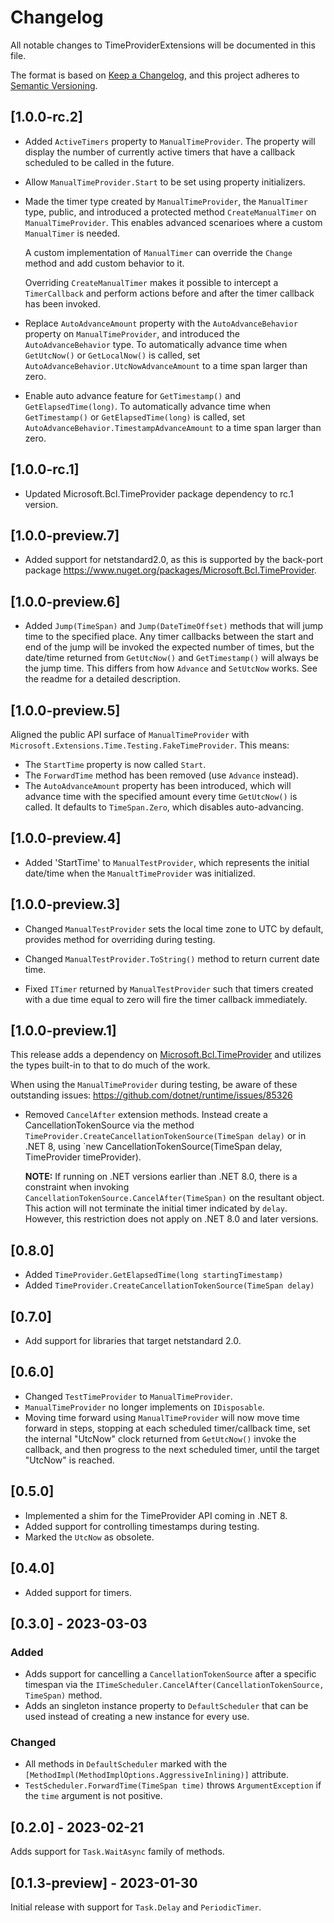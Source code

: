 # Changelog

All notable changes to TimeProviderExtensions will be documented in this file.

The format is based on [Keep a Changelog](https://keepachangelog.com/en/1.0.0/),
and this project adheres to [Semantic Versioning](https://semver.org/spec/v2.0.0.html).

## [1.0.0-rc.2]

- Added `ActiveTimers` property to `ManualTimeProvider`. The property will display the number of currently active timers that have a callback scheduled to be called in the future.

- Allow `ManualTimeProvider.Start` to be set using property initializers.

- Made the timer type created by `ManualTimeProvider`, the `ManualTimer` type, public, and introduced a protected method `CreateManualTimer` on `ManualTimeProvider`. This enables advanced scenarioes where a custom `ManualTimer` is needed. 

  A custom implementation of `ManualTimer` can override the `Change` method and add custom behavior to it.

  Overriding `CreateManualTimer` makes it possible to intercept a `TimerCallback` and perform actions before and after the timer callback has been invoked.

- Replace `AutoAdvanceAmount` property with the `AutoAdvanceBehavior` property on `ManualTimeProvider`, and introduced the `AutoAdvanceBehavior` type. To automatically advance time when `GetUtcNow()` or `GetLocalNow()` is called, set `AutoAdvanceBehavior.UtcNowAdvanceAmount` to a time span larger than zero.

- Enable auto advance feature for `GetTimestamp()` and `GetElapsedTime(long)`. To automatically advance time when `GetTimestamp()` or `GetElapsedTime(long)` is called, set `AutoAdvanceBehavior.TimestampAdvanceAmount` to a time span larger than zero.

## [1.0.0-rc.1]

- Updated Microsoft.Bcl.TimeProvider package dependency to rc.1 version.

## [1.0.0-preview.7]

- Added support for netstandard2.0, as this is supported by the back-port package https://www.nuget.org/packages/Microsoft.Bcl.TimeProvider.

## [1.0.0-preview.6]

- Added `Jump(TimeSpan)` and `Jump(DateTimeOffset)` methods that will jump time to the specified place. Any timer callbacks between the start and end of the jump will be invoked the expected number of times, but the date/time returned from `GetUtcNow()` and `GetTimestamp()` will always be the jump time. This differs from how `Advance` and `SetUtcNow` works. See the readme for a detailed description.

## [1.0.0-preview.5]

Aligned the public API surface of `ManualTimeProvider` with `Microsoft.Extensions.Time.Testing.FakeTimeProvider`. This means:

  - The `StartTime` property is now called `Start`.
  - The `ForwardTime` method has been removed (use `Advance` instead).
  - The `AutoAdvanceAmount` property has been introduced, which will advance time with the specified amount every time `GetUtcNow()` is called. It defaults to `TimeSpan.Zero`, which disables auto-advancing.

## [1.0.0-preview.4]

- Added 'StartTime' to `ManualTestProvider`, which represents the initial date/time when the `ManualtTimeProvider` was initialized.

## [1.0.0-preview.3]

- Changed `ManualTestProvider` sets the local time zone to UTC by default, provides method for overriding during testing.

- Changed `ManualTestProvider.ToString()` method to return current date time.

- Fixed `ITimer` returned by `ManualTestProvider` such that timers created with a due time equal to zero will fire the timer callback immediately.

## [1.0.0-preview.1]

This release adds a dependency on [Microsoft.Bcl.TimeProvider](https://www.nuget.org/packages/Microsoft.Bcl.TimeProvider) and utilizes the types built-in to that to do much of the work.

When using the `ManualTimeProvider` during testing, be aware of these outstanding issues: https://github.com/dotnet/runtime/issues/85326

- Removed `CancelAfter` extension methods. Instead create a CancellationTokenSource via the method `TimeProvider.CreateCancellationTokenSource(TimeSpan delay)` or in .NET 8, using `new CancellationTokenSource(TimeSpan delay, TimeProvider timeProvider). 

  **NOTE:** If running on .NET versions earlier than .NET 8.0, there is a constraint when invoking `CancellationTokenSource.CancelAfter(TimeSpan)` on the resultant object. This action will not terminate the initial timer indicated by `delay`. However, this restriction does not apply on .NET 8.0 and later versions.

## [0.8.0]

- Added `TimeProvider.GetElapsedTime(long startingTimestamp)`
- Added `TimeProvider.CreateCancellationTokenSource(TimeSpan delay)`

## [0.7.0]

- Add support for libraries that target netstandard 2.0.

## [0.6.0]

- Changed `TestTimeProvider` to `ManualTimeProvider`.
- `ManualTimeProvider` no longer implements on `IDisposable`.
- Moving time forward using `ManualTimeProvider` will now move time forward in steps, stopping at each scheduled timer/callback time, set the internal "UtcNow" clock returned from `GetUtcNow()` invoke the callback, and then progress to the next scheduled timer, until the target "UtcNow" is reached.

## [0.5.0]

- Implemented a shim for the TimeProvider API coming in .NET 8.
- Added support for controlling timestamps during testing.
- Marked the `UtcNow` as obsolete.

## [0.4.0]

- Added support for timers.

## [0.3.0] - 2023-03-03

### Added

- Adds support for cancelling a `CancellationTokenSource` after a specific timespan via the `ITimeScheduler.CancelAfter(CancellationTokenSource, TimeSpan)` method.
- Adds an singleton instance property to `DefaultScheduler` that can be used instead of creating a new instance for every use.

### Changed

- All methods in `DefaultScheduler` marked with the `[MethodImpl(MethodImplOptions.AggressiveInlining)]` attribute.
- `TestScheduler.ForwardTime(TimeSpan time)` throws `ArgumentException` if the `time` argument is not positive.

## [0.2.0] - 2023-02-21

Adds support for `Task.WaitAsync` family of methods.

## [0.1.3-preview] - 2023-01-30

Initial release with support for `Task.Delay` and `PeriodicTimer`.
